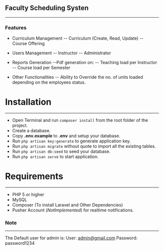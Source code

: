 ## Faculty Scheduling Systen
---

### Features

- Curriculum Management
-- Curriculum (Create, Read, Update)
-- Course Offering

- Users Management
-- Instructor
-- Administrator

- Reports Generation
--Pdf generation on:
	-- Teaching load per Instructor
	-- Course load per Semester
- Other Functionalities
-- Ability to Override the no. of units loaded depending on the employees status.

# Installation
---
- Open Terminal and run ```composer install``` from the root folder of the project.
- Create a database.
- Copy **.env.example** to **.env** and setup your database.
- Run ```php artisan key:generate``` to generate application key.
- Run ```php artisan migrate```  without quote to import all the existing tables.
- Run ```php artisan db:seed``` to seed your database.
- Run ```php artisan serve``` to start application.

# Requirements
---
- PHP 5 or higher
- MySQL
- Composer (To install Laravel and Other Dependencies)
- Pusher Account (*NotImplemented*) for realtime notifications.

### Note
---
The Default user for admin is:
User: admin@gmail.com
Password: password1234


